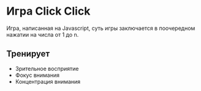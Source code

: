 # Игра Click Click
Игра, написанная на Javascript, суть игры заключается в поочередном нажатии на числа от 1 до n.
## Тренирует
* Зрительное восприятие
* Фокус внимания
* Концентрация внимания
